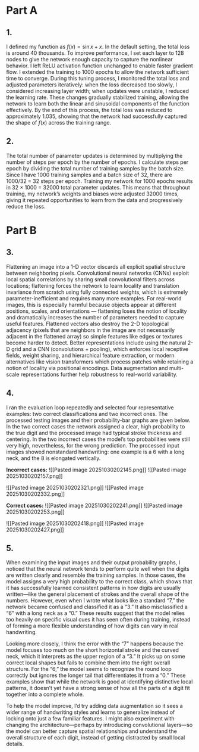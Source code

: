 # Part A 

## 1. 

I defined my function as $f(x)=\sin x+x$. In the default setting, the total loss is around 40 thousands. To improve performance, I set each layer to 128 nodes to give the network enough capacity to capture the nonlinear behavior. I left ReLU activation function unchanged to enable faster gradient flow. I extended the training to 1000 epochs to allow the network sufficient time to converge. During this tuning process, I monitored the total loss and adjusted parameters iteratively: when the loss decreased too slowly, I considered increasing layer width; when updates were unstable, I reduced the learning rate. These changes gradually stabilized training, allowing the network to learn both the linear and sinusoidal components of the function effectively. By the end of this process, the total loss was reduced to approximately 1.035, showing that the network had successfully captured the shape of $f(x)$ across the training range.

## 2.

The total number of parameter updates is determined by multiplying the number of steps per epoch by the number of epochs. I calculate steps per epoch by dividing the total number of training samples by the batch size. Since I have 1000 training samples and a batch size of 32, there are 1000/32 = 32 steps per epoch. Training my network for 1000 epochs results in 32 × 1000 = 32000 total parameter updates. This means that throughout training, my network’s weights and biases were adjusted 32000 times, giving it repeated opportunities to learn from the data and progressively reduce the loss.

# Part B
## 3.

Flattening an image into a 1-D vector discards all explicit spatial structure between neighboring pixels. Convolutional neural networks (CNNs) exploit local spatial correlations by sharing small convolutional filters across locations; flattening forces the network to learn locality and translation invariance from scratch using fully connected weights, which is extremely parameter-inefficient and requires many more examples. For real-world images, this is especially harmful because objects appear at different positions, scales, and orientations — flattening loses the notion of locality and dramatically increases the number of parameters needed to capture useful features. Flattened vectors also destroy the 2-D topological adjacency (pixels that are neighbors in the image are not necessarily adjacent in the flattened array) so simple features like edges or textures become harder to detect. Better representations include using the natural 2-D grid and a CNN (convolutions + pooling), which enforces local receptive fields, weight sharing, and hierarchical feature extraction, or modern alternatives like vision transformers which process patches while retaining a notion of locality via positional encodings. Data augmentation and multi-scale representations further help robustness to real-world variability. 

## 4.

I ran the evaluation loop repeatedly and selected four representative examples: two correct classifications and two incorrect ones. The processed testing images and their probability-bar graphs are given below. In the two correct cases the network assigned a clear, high probability to the true digit and the processed image had typical stroke thickness and centering. In the two incorrect cases the model’s top probabilities were still very high, nevertheless, for the wrong prediction. The processed input images showed nonstandard handwriting: one example is a 6 with a long neck,  and the 8 is elongated vertically. 

**Incorrect cases:**
![[Pasted image 20251030202145.png]]
![[Pasted image 20251030202157.png]]

![[Pasted image 20251030202321.png]]
![[Pasted image 20251030202332.png]]

**Correct cases:**
![[Pasted image 20251030202241.png]]
![[Pasted image 20251030202253.png]]

![[Pasted image 20251030202418.png]]
![[Pasted image 20251030202427.png]]


## 5.

When examining the input images and their output probability graphs, I noticed that the neural network tends to perform quite well when the digits are written clearly and resemble the training samples. In those cases, the model assigns a very high probability to the correct class, which shows that it has successfully learned consistent patterns in how digits are usually written—like the general placement of strokes and the overall shape of the numbers. However, even when I wrote what looks like a standard “7,” the network became confused and classified it as a “3.” It also misclassified a “6” with a long neck as a “0.” These results suggest that the model relies too heavily on specific visual cues it has seen often during training, instead of forming a more flexible understanding of how digits can vary in real handwriting.

Looking more closely, I think the error with the “7” happens because the model focuses too much on the short horizontal stroke and the curved neck, which it interprets as the upper region of a “3.” It picks up on some correct local shapes but fails to combine them into the right overall structure. For the “6,” the model seems to recognize the round loop correctly but ignores the longer tail that differentiates it from a “0.” These examples show that while the network is good at identifying distinctive local patterns, it doesn’t yet have a strong sense of how all the parts of a digit fit together into a complete whole.

To help the model improve, I’d try adding data augmentation so it sees a wider range of handwriting styles and learns to generalize instead of locking onto just a few familiar features. I might also experiment with changing the architecture—perhaps by introducing convolutional layers—so the model can better capture spatial relationships and understand the overall structure of each digit, instead of getting distracted by small local details.
